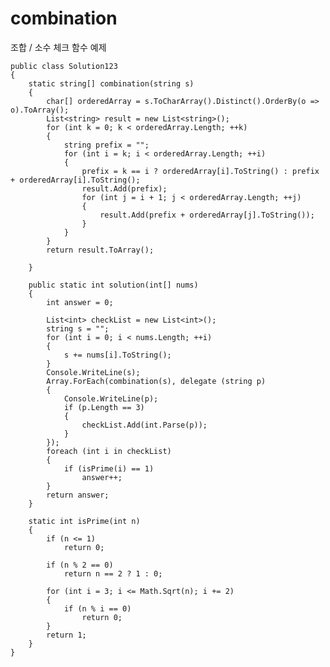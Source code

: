 # combination
조합 / 소수 체크 함수 예제
















    public class Solution123
    {
        static string[] combination(string s)
        {
            char[] orderedArray = s.ToCharArray().Distinct().OrderBy(o => o).ToArray();
            List<string> result = new List<string>();
            for (int k = 0; k < orderedArray.Length; ++k)
            {
                string prefix = "";
                for (int i = k; i < orderedArray.Length; ++i)
                {
                    prefix = k == i ? orderedArray[i].ToString() : prefix + orderedArray[i].ToString();
                    result.Add(prefix);
                    for (int j = i + 1; j < orderedArray.Length; ++j)
                    {
                        result.Add(prefix + orderedArray[j].ToString());
                    }
                }
            }
            return result.ToArray();

        }

        public static int solution(int[] nums)
        {
            int answer = 0;

            List<int> checkList = new List<int>();
            string s = "";
            for (int i = 0; i < nums.Length; ++i)
            {
                s += nums[i].ToString();
            }
            Console.WriteLine(s);
            Array.ForEach(combination(s), delegate (string p)
            {
                Console.WriteLine(p);
                if (p.Length == 3)
                {
                    checkList.Add(int.Parse(p));
                }
            });
            foreach (int i in checkList)
            {
                if (isPrime(i) == 1)
                    answer++;
            }
            return answer;
        }

        static int isPrime(int n)
        {
            if (n <= 1)
                return 0;

            if (n % 2 == 0)
                return n == 2 ? 1 : 0;

            for (int i = 3; i <= Math.Sqrt(n); i += 2)
            {
                if (n % i == 0)
                    return 0;
            }
            return 1;
        }
    }
